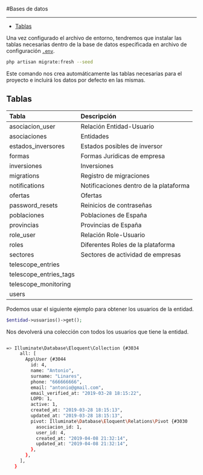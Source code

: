 #Bases de datos

---

- [Tablas](#tablas)

Una vez configurado el archivo de entorno, tendremos que instalar las tablas necesarias dentro de la base de datos especificada en archivo de configuración [`.env`](/docs/{{version}}/configuracion).

```bash
php artisan migrate:fresh --seed
```

Este comando nos crea automáticamente las tablas necesarias para el proyecto e incluirá los datos por defecto en las mismas.

<a name="tablas"></a>

## Tablas



| Tabla                  | Descripción                            |
| :--------------------- | :------------------------------------- |
| asociacion_user        | Relación Entidad-Usuario               |
| asociaciones           | Entidades                              |
| estados_inversores     | Estados posibles de inversor           |
| formas                 | Formas Jurídicas de empresa            |
| inversiones            | Inversiones                            |
| migrations             | Registro de migraciones                |
| notifications          | Notificaciones dentro de la plataforma |
| ofertas                | Ofertas                                |
| password_resets        | Reinicios de contraseñas               |
| poblaciones            | Poblaciones de España                  |
| provincias             | Provincias de España                   |
| role_user              | Relación Role-Usuario                  |
| roles                  | Diferentes Roles de la plataforma      |
| sectores               | Sectores de actividad de empresas      |
| telescope_entries      |
| telescope_entries_tags |
| telescope_monitoring   |
| users                  |


Podemos usar el siguiente ejemplo para obtener los usuarios de la entidad.

```php
$entidad->usuarios()->get();
```

Nos devolverá una colección con todos los usuarios que tiene la entidad.

```bash

=> Illuminate\Database\Eloquent\Collection {#3034
     all: [
       App\User {#3044
         id: 4,
         name: "Antonio",
         surname: "Linares",
         phone: "666666666",
         email: "antonio@gmail.com",
         email_verified_at: "2019-03-28 18:15:22",
         LOPD: 1,
         active: 1,
         created_at: "2019-03-28 18:15:13",
         updated_at: "2019-03-28 18:15:13",
         pivot: Illuminate\Database\Eloquent\Relations\Pivot {#3030
           asociacion_id: 1,
           user_id: 4,
           created_at: "2019-04-08 21:32:14",
           updated_at: "2019-04-08 21:32:14",
         },
       },
     ],
   }
```

